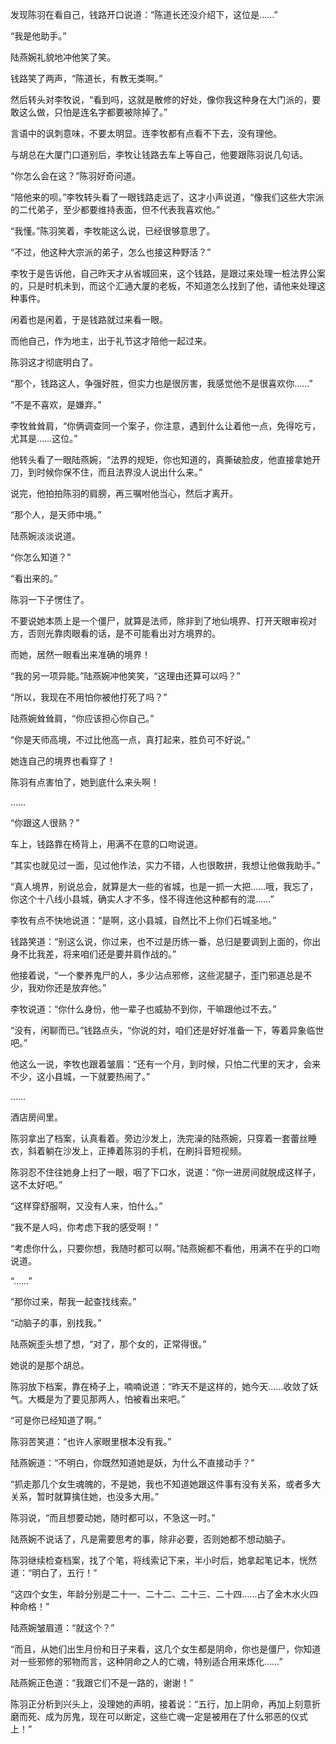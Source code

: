 发现陈羽在看自己，钱路开口说道：“陈道长还没介绍下，这位是……”

“我是他助手。”

陆燕婉礼貌地冲他笑了笑。

钱路笑了两声，“陈道长，有教无类啊。”

然后转头对李牧说，“看到吗，这就是散修的好处，像你我这种身在大门派的，要敢这么做，只怕是连名字都要被除掉了。”

言语中的讽刺意味，不要太明显。连李牧都有点看不下去，没有理他。

与胡总在大厦门口道别后，李牧让钱路去车上等自己，他要跟陈羽说几句话。

“你怎么会在这？”陈羽好奇问道。

“陪他来的呗。”李牧转头看了一眼钱路走远了，这才小声说道，“像我们这些大宗派的二代弟子，至少都要维持表面，但不代表我喜欢他。”

“我懂。”陈羽笑着，李牧能这么说，已经很够意思了。

“不过，他这种大宗派的弟子，怎么也接这种野活？”

李牧于是告诉他，自己昨天才从省城回来，这个钱路，是跟过来处理一桩法界公案的，只是时机未到，而这个汇通大厦的老板，不知道怎么找到了他，请他来处理这种事件。

闲着也是闲着，于是钱路就过来看一眼。

而他自己，作为地主，出于礼节这才陪他一起过来。

陈羽这才彻底明白了。

“那个，钱路这人，争强好胜，但实力也是很厉害，我感觉他不是很喜欢你……”

“不是不喜欢，是嫌弃。”

李牧耸耸肩，“你俩调查同一个案子，你注意，遇到什么让着他一点，免得吃亏，尤其是……这位。”

他转头看了一眼陆燕婉，“法界的规矩，你也知道的，真撕破脸皮，他直接拿她开刀，到时候你保不住，而且法界没人说出什么来。”

说完，他拍拍陈羽的肩膀，再三嘱咐他当心，然后才离开。

“那个人，是天师中境。”

陆燕婉淡淡说道。

“你怎么知道？”

“看出来的。”

陈羽一下子愣住了。

不要说她本质上是一个僵尸，就算是法师，除非到了地仙境界、打开天眼审视对方，否则光靠肉眼看的话，是不可能看出对方境界的。

而她，居然一眼看出来准确的境界！

“我的另一项异能。”陆燕婉冲他笑笑，“这理由还算可以吗？”

“所以，我现在不用怕你被他打死了吗？”

陆燕婉耸耸肩，“你应该担心你自己。”

“你是天师高境，不过比他高一点，真打起来，胜负可不好说。”

她连自己的境界也看穿了！

陈羽有点害怕了，她到底什么来头啊！

……

“你跟这人很熟？”

车上，钱路靠在椅背上，用满不在意的口吻说道。

“其实也就见过一面，见过他作法，实力不错，人也很敢拼，我想让他做我助手。”

“真人境界，别说总会，就算是大一些的省城，也是一抓一大把……哦，我忘了，你这个十八线小县城，确实人才不多，怪不得连他这种都有的混……”

李牧有点不快地说道：“是啊，这小县城，自然比不上你们石城圣地。”

钱路笑道：“别这么说，你过来，也不过是历练一番，总归是要调到上面的，你出身不比我差，将来咱们还是要并肩作战的。”

他接着说，“一个豢养鬼尸的人，多少沾点邪修，这些泥腿子，歪门邪道总是不少，我劝你还是放弃他。”

李牧说道：“你什么身份，他一辈子也威胁不到你，干嘛跟他过不去。”

“没有，闲聊而已。”钱路点头，“你说的対，咱们还是好好准备一下，等着异象临世吧。”

他这么一说，李牧也跟着皱眉：“还有一个月，到时候，只怕二代里的天才，会来不少，这小县城，一下就要热闹了。”

……

酒店房间里。

陈羽拿出了档案，认真看着。旁边沙发上，洗完澡的陆燕婉，只穿着一套蕾丝睡衣，斜着躺在沙发上，正捧着陈羽的手机，在刷抖音短视频。

陈羽忍不住往她身上扫了一眼，咽了下口水，说道：“你一进房间就脱成这样子，这不太好吧。”

“这样穿舒服啊，又没有人来，怕什么。”

“我不是人吗，你考虑下我的感受啊！”

“考虑你什么，只要你想，我随时都可以啊。”陆燕婉都不看他，用满不在乎的口吻说道。

“……”

“那你过来，帮我一起查找线索。”

“动脑子的事，别找我。”

陆燕婉歪头想了想，“对了，那个女的，正常得很。”

她说的是那个胡总。

陈羽放下档案，靠在椅子上，喃喃说道：“昨天不是这样的，她今天……收敛了妖气。大概是为了要见那两人，怕被看出来吧。”

“可是你已经知道了啊。”

陈羽苦笑道：“也许人家眼里根本没有我。”

陆燕婉道：“不明白，你既然知道她是妖，为什么不直接动手？”

“抓走那几个女生魂魄的，不是她，我也不知道她跟这件事有没有关系，或者多大关系，暂时就算擒住她，也没多大用。”

陈羽说，“而且想要动她，随时都可以，不急这一时。”

陆燕婉不说话了，凡是需要思考的事，除非必要，否则她都不想动脑子。

陈羽继续检查档案，找了个笔，将线索记下来，半小时后，她拿起笔记本，恍然道：“明白了，五行！”

“这四个女生，年龄分别是二十一、二十二、二十三、二十四……占了金木水火四种命格！”

陆燕婉皱眉道：“就这个？”

“而且，从她们出生月份和日子来看，这几个女生都是阴命，你也是僵尸，你知道对一些邪修的邪物而言，这种阴命之人的亡魂，特别适合用来炼化……”

陆燕婉正色道：“我跟它们不是一路的，谢谢！”

陈羽正分析到兴头上，没理她的声明，接着说：“五行，加上阴命，再加上刻意折磨而死、成为厉鬼，现在可以断定，这些亡魂一定是被用在了什么邪恶的仪式上！”
